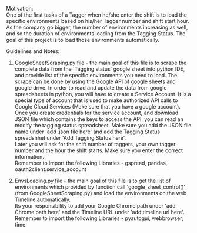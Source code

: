 Motivation:<br />
One of the first tasks of a Tagger when he/she enter the shift is to load the specific environments based on his/her Tagger number and shift start hour.
As the company go bigger, the number of environments increasing as well, and so the duration of environments loading from the Tagging Status.
The goal of this project is to load those environments automatically.

Guidelines and Notes:<br />

1. GoogleSheetScraping.py file - the main goal of this file is to scrape the complete data from the 'Tagging status' google sheet into python IDE, and provide 
list of the specific environments you need to load. 
The scrape can be done by using the Google API of google sheets and google drive. In order to read and update the data from google spreadsheets in python, you will have to create a Service Account. It is a special type of account that is used to make authorized API calls to Google Cloud Services (Make sure that you have a google account). Once you create credentials for the service account, and download JSON file which contains the keys to access the API, you can read an modify the tagging status spreadsheet.
Make sure you add the JSON file name under 'add .json file here' and add the Tagging Status spreadshhet under 'Add Tagging Status here'.<br />
Later you will ask for the shift number of taggers, your own tagger number and the hour the shift starts. Make sure you enter the correct information.<br />
Remember to import the following Libraries - gspread, pandas, oauth2client.service_account 

2. EnvsLoading.py file - the main goal of this file is to get the list of environments which provided by function call 'google_sheet_control()' (from  GoogleSheetScraping.py) and load the environments on the web Timeline automatically.<br />
Its your responsibility to add your Google Chrome path under 'add Chrome path here' and the Timeline URL under 'add timeline url here'.<br />
Remember to import the following Libraries - pyautogui, webbrowser, time.
 
